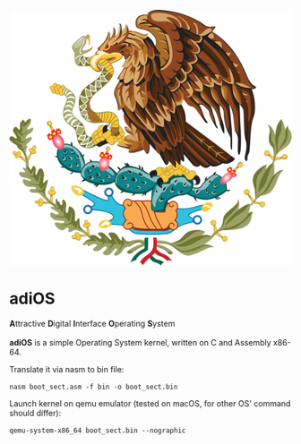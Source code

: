 ![adiOS logo](./img/mexico.png)
# adiOS

<b>A</b>ttractive <b>D</b>igital <b>I</b>nterface <b>O</b>perating <b>S</b>ystem<br><br>
<b>adiOS</b> is a simple Operating System kernel, written on C and Assembly x86-64.

[//]: # (## Contents)

Translate it via nasm to bin file:
```shell
nasm boot_sect.asm -f bin -o boot_sect.bin
```

Launch kernel on qemu emulator (tested on macOS, for other OS' command should differ):
```shell
qemu-system-x86_64 boot_sect.bin --nographic
```
